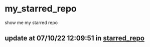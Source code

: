 # my_starred_repo
show me my starred repo

update at 07/10/22 12:09:51 in [starred_repo](./index.html)
---

